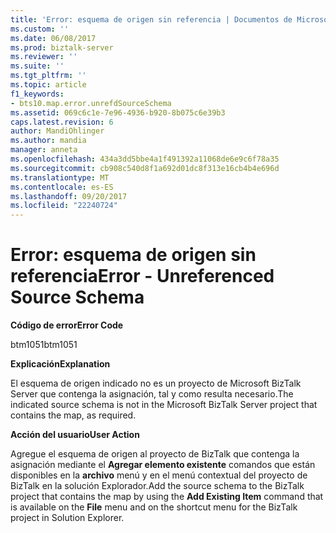 ```yaml
---
title: 'Error: esquema de origen sin referencia | Documentos de Microsoft'
ms.custom: ''
ms.date: 06/08/2017
ms.prod: biztalk-server
ms.reviewer: ''
ms.suite: ''
ms.tgt_pltfrm: ''
ms.topic: article
f1_keywords:
- bts10.map.error.unrefdSourceSchema
ms.assetid: 069c6c1e-7e96-4936-b920-8b075c6e39b3
caps.latest.revision: 6
author: MandiOhlinger
ms.author: mandia
manager: anneta
ms.openlocfilehash: 434a3dd5bbe4a1f491392a11068de6e9c6f78a35
ms.sourcegitcommit: cb908c540d8f1a692d01dc8f313e16cb4b4e696d
ms.translationtype: MT
ms.contentlocale: es-ES
ms.lasthandoff: 09/20/2017
ms.locfileid: "22240724"
---
```

# <a name="error---unreferenced-source-schema"></a><span data-ttu-id="60f4c-102">Error: esquema de origen sin referencia</span><span class="sxs-lookup"><span data-stu-id="60f4c-102">Error - Unreferenced Source Schema</span></span>
<span data-ttu-id="60f4c-103">**Código de error**</span><span class="sxs-lookup"><span data-stu-id="60f4c-103">**Error Code**</span></span>  
  
 <span data-ttu-id="60f4c-104">btm1051</span><span class="sxs-lookup"><span data-stu-id="60f4c-104">btm1051</span></span>  
  
 <span data-ttu-id="60f4c-105">**Explicación**</span><span class="sxs-lookup"><span data-stu-id="60f4c-105">**Explanation**</span></span>  
  
 <span data-ttu-id="60f4c-106">El esquema de origen indicado no es un proyecto de Microsoft BizTalk Server que contenga la asignación, tal y como resulta necesario.</span><span class="sxs-lookup"><span data-stu-id="60f4c-106">The indicated source schema is not in the Microsoft BizTalk Server project that contains the map, as required.</span></span>  
  
 <span data-ttu-id="60f4c-107">**Acción del usuario**</span><span class="sxs-lookup"><span data-stu-id="60f4c-107">**User Action**</span></span>  
  
 <span data-ttu-id="60f4c-108">Agregue el esquema de origen al proyecto de BizTalk que contenga la asignación mediante el **Agregar elemento existente** comandos que están disponibles en la **archivo** menú y en el menú contextual del proyecto de BizTalk en la solución Explorador.</span><span class="sxs-lookup"><span data-stu-id="60f4c-108">Add the source schema to the BizTalk project that contains the map by using the **Add Existing Item** command that is available on the **File** menu and on the shortcut menu for the BizTalk project in Solution Explorer.</span></span>